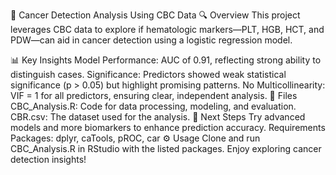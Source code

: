🧬 Cancer Detection Analysis Using CBC Data
🔍 Overview
This project leverages CBC data to explore if hematologic markers—PLT, HGB, HCT, and PDW—can aid in cancer detection using a logistic regression model.

📊 Key Insights
Model Performance: AUC of 0.91, reflecting strong ability to distinguish cases.
Significance: Predictors showed weak statistical significance (p > 0.05) but highlight promising patterns.
No Multicollinearity: VIF = 1 for all predictors, ensuring clear, independent analysis.
📁 Files
CBC_Analysis.R: Code for data processing, modeling, and evaluation.
CBR.csv: The dataset used for the analysis.
🚀 Next Steps
Try advanced models and more biomarkers to enhance prediction accuracy.
Requirements
Packages: dplyr, caTools, pROC, car
⚙️ Usage
Clone and run CBC_Analysis.R in RStudio with the listed packages. Enjoy exploring cancer detection insights!






